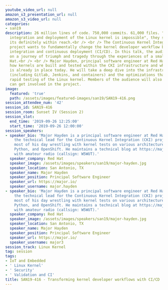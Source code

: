 ```yaml
---
youtube_video_url: null
amazon_s3_presentation_url: null
amazon_s3_video_url: null
categories:
- san19
description: 26 million lines of code. 750,000 commits. 61,000 files. "Continuous
  integration and deployment of the Linux kernel is impossible", they said. We believe
  its definitely within reach.<br /> <br /> The Continuous Kernel Integration (CKI)
  project wants to fundamentally change the kernel developer workflow by adding continuous
  integration and continuous deployment (CI/CD). In this talk, the audience will embark
  on a journey of triumph and tragedy through the experiences of a small team at Red
  Hat.<br /> <br /> Major Hayden, principal software engineer at Red Hat, will explain
  how kernels are built and tested within the CKI infrastructure and what testing
  is already in place today. He will take a deep dive into the infrastructure components
  (including Gitlab, Jenkins, and containers) and the optimizations that allow for
  rapid testing of the Linux kernel. Members of the audience will also learn how they
  can get involved in the project.
image:
  featured: 'true'
  path: /assets/images/featured-images/san19/SAN19-416.png
session_attendee_num: '42'
session_id: SAN19-416
session_room: Sunset IV (Session 2)
session_slot:
  end_time: '2019-09-26 12:25:00'
  start_time: '2019-09-26 12:00:00'
session_speakers:
- speaker_bio: 'Major Hayden is a principal software engineer at Red Hat and he is
    the technical lead for the Continuous Kernel Integration (CKI) project. He spends
    most of his day wrestling with kernel tests on various architectures using GitLab,
    Python, and OpenShift. He maintains a technical blog at https://major.io and tinkers
    with amateur radio (callsign: W5WUT).'
  speaker_company: Red Hat
  speaker_image: /assets/images/speakers/san19/major-hayden.jpg
  speaker_location: San Antonio, TX
  speaker_name: Major Hayden
  speaker_position: Principal Software Engineer
  speaker_url: https://major.io/
  speaker_username: major.hayden
- speaker_bio: 'Major Hayden is a principal software engineer at Red Hat and he is
    the technical lead for the Continuous Kernel Integration (CKI) project. He spends
    most of his day wrestling with kernel tests on various architectures using GitLab,
    Python, and OpenShift. He maintains a technical blog at https://major.io and tinkers
    with amateur radio (callsign: W5WUT).'
  speaker_company: Red Hat
  speaker_image: /assets/images/speakers/san19/major-hayden.jpg
  speaker_location: San Antonio, TX
  speaker_name: Major Hayden
  speaker_position: Principal Software Engineer
  speaker_url: https://major.io/
  speaker_username: major3
session_track: Linux Kernel
tag: session
tags:
- IoT and Embedded
- ' Linux Kernel'
- ' Security'
- ' Validation and CI'
title: SAN19-416 - Transforming kernel developer workflows with CI/CD
---
```

